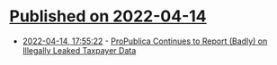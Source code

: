 # [Published on 2022-04-14](index.md)

* [2022-04-14, 17:55:22](https://news.ycombinator.com/item?id=31030629) - [ProPublica Continues to Report (Badly) on Illegally Leaked Taxpayer Data](https://www.ntu.org/foundation/detail/propublica-continues-to-report-badly-on-illegally-leaked-taxpayer-data)

